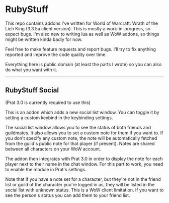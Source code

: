 # RubyStuff
This repo contains addons I've written for World of Warcraft: Wrath of the Lich King (3.3.5a client version). This is mostly a work-in-progress, so expect bugs. I'm also new to writing lua as well as WoW addons, so things might be written kinda badly for now. 

Feel free to make feature requests and report bugs. I'll try to fix anything reported and improve the code quality over time.

Everything here is public domain (at least the parts I wrote) so you can also do what you want with it.

----

## RubyStuff Social
(Prat 3.0 is currently required to use this)

This is an addon which adds a new social list window. You can toggle it by setting a custom keybind in the keybinding settings.

The social list window allows you to see the status of both friends and guildmates. It also allows you to set a custom note for them if you want to. If you don't specify any custom note, the note will be automatically fetched from the guild's public note for that player (if present). Notes are shared between all characters on your WoW account.

The addon then integrates with Prat 3.0 in order to display the note for each player next to their name in the chat window. For this part to work, you need to enable the module in Prat's settings.

Note that if you have a note set for a character, but they're not in the friend list or guild of the character you're logged in as, they will be listed in the social list with unknown status. This is a WoW client limitation. If you want to see the person's status you can add them to your friend list.
